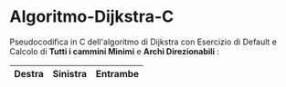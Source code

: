 # Algoritmo-Dijkstra-C
Pseudocodifica in C dell'algoritmo di Dijkstra con Esercizio di Default e Calcolo di **Tutti i cammini Minimi** e **Archi Direzionabili** :

|Destra|Sinistra|Entrambe|
|---|---|---|

